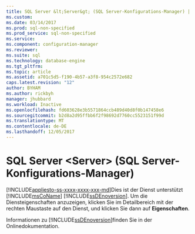 ```yaml
---
title: SQL Server &lt;Server&gt; (SQL Server-Konfigurations-Manager) | Microsoft Docs
ms.custom: 
ms.date: 03/14/2017
ms.prod: sql-non-specified
ms.prod_service: sql-non-specified
ms.service: 
ms.component: configuration-manager
ms.reviewer: 
ms.suite: sql
ms.technology: database-engine
ms.tgt_pltfrm: 
ms.topic: article
ms.assetid: a701c5d5-f190-4b57-a3f8-954c2572e682
caps.latest.revision: "12"
author: BYHAM
ms.author: rickbyh
manager: jhubbard
ms.workload: Inactive
ms.openlocfilehash: fd603628e3b5571864ccb489d40d8f0b147458e6
ms.sourcegitcommit: b2d8a2d95ffbb6f2f98692d7760cc5523151f99d
ms.translationtype: MT
ms.contentlocale: de-DE
ms.lasthandoff: 12/05/2017
---
```

# <a name="sql-server-ltservergt-sql-server-configuration-manager"></a>SQL Server &lt;Server&gt; (SQL Server-Konfigurations-Manager)
[!INCLUDE[appliesto-ss-xxxx-xxxx-xxx-md](../../includes/appliesto-ss-xxxx-xxxx-xxx-md.md)]Dies ist der Dienst unterstützt [!INCLUDE[msCoName](../../includes/msconame-md.md)] [!INCLUDE[ssDEnoversion](../../includes/ssdenoversion-md.md)]. Um die Diensteigenschaften anzuzeigen, klicken Sie im Detailbereich mit der rechten Maustaste auf den Dienst, und klicken Sie dann auf **Eigenschaften**.  
  
 Informationen zu [!INCLUDE[ssDEnoversion](../../includes/ssdenoversion-md.md)]finden Sie in der Onlinedokumentation.  
  
  
